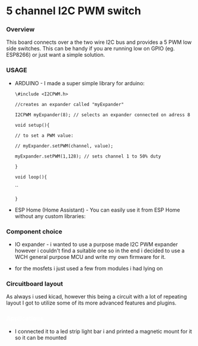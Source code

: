 <style>
w { color: White }
o { color: Orange }
g { color: Green }
</style>


# 5 channel I2C PWM switch

### Overview

This board connects over a the two wire I2C bus and provides a 5 PWM low side switches. This can be handy if you are running low on GPIO (eg. ESP8266) or just want a simple solution.



### USAGE

- ARDUINO - I made a super simple library for arduino:

  `\#include <I2CPWM.h>`

  `//creates an expander called "myExpander"`

  `I2CPWM myExpander(8); // selects an expander connected on adress 8`

  `void setup(){`

    `// to set a PWM value:`

    `// myExpander.setPWM(channel, value);`

    `myExpander.setPWM(1,128); // sets channel 1 to 50% duty`

  `}`

  `void loop(){`

  ``  

  `}`
  

- ESP Home (Home Assistant) - You can easily use it from ESP Home without any custom libraries:

### Component choice 

- IO expander - i wanted to use a purpose made I2C PWM expander however i couldn't find a suitable one so in the end i decided to use a WCH general purpose MCU and write my own firmware for it.

- for the mosfets i just used a few from modules i had lying on

  

### Circuitboard layout
As always i used kicad, however this being a circuit with a lot of repeating layout I got to utilize some of its more advanced features and plugins.

### <w>Applications 
- I connected it to a led strip light bar i and printed a magnetic mount for it so it can be mounted</w>